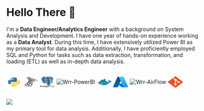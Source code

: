 <h1> Hello There 👋</h1>

<p>I'm a <b>Data Engineer/Analytics Engineer</b> with a background on System Analysis and Development. I have one year of hands-on experience working as a <b>Data Analyst</b>. During this time, I have extensively utilized Power BI as my primary tool for data analysis. Additionally, I have proficiently employed SQL and Python for tasks such as data extraction, transformation, and loading (ETL) as well as in-depth data analysis.</p>

<!--<p><strong>Versão em Português</strong></p>
<p>Sou um Engenheiro de Dados/Analytics Engineer com formação em Análise e Desenvolvimento de Sistemas. Tenho um ano de experiência prática trabalhando como Analista de Dados. Durante esse período, utilizei amplamente o Power BI como minha principal ferramenta para análise de dados. Além disso, utilizei SQL e Python para tarefas como extração, transformação e carga de dados (ETL), bem como uma análise detalhada dos dados obtidos para trazer maior valor como informação.</p>
-->

<div style="display: inline_block"><br>
  <img align="center" alt="Wrr-Python" height="30" width="40" src="https://raw.githubusercontent.com/devicons/devicon/master/icons/python/python-original.svg">
  <img align="center" alt="Wrr-SQLServer" height="30" width="40" src="https://raw.githubusercontent.com/devicons/devicon/master/icons/microsoftsqlserver/microsoftsqlserver-plain.svg">
  <img align="center" alt="Wrr-PostgreSQL" height="30" width="40" src="https://raw.githubusercontent.com/devicons/devicon/master/icons/postgresql/postgresql-original-wordmark.svg">
  <img align="center" alt="Wrr-PowerBI" height="30" width="40" src="https://upload.wikimedia.org/wikipedia/commons/c/cf/New_Power_BI_Logo.svg">
  <img align="center" alt="Wrr-Docker" height="30" width="40" src="https://raw.githubusercontent.com/devicons/devicon/master/icons/docker/docker-original.svg">
  <img align="center" alt="Wrr-Azure" height="30" width="40" src="https://raw.githubusercontent.com/devicons/devicon/master/icons/azure/azure-original.svg">
  <img align="center" alt="Wrr-AirFlow" height="30" width="40" src="https://www.svgrepo.com/show/353380/airflow.svg">
  <img align="center" alt="Wrr-Git" height="30" width="40" src="https://raw.githubusercontent.com/devicons/devicon/master/icons/git/git-original.svg">
</div>
  
  ##
 
<div style="display: inline_block">
  <a href="https://www.linkedin.com/in/wrrocha" target="_blank"><img src="https://img.shields.io/badge/-LinkedIn-%230077B5?style=for-the-badge&logo=linkedin&logoColor=white" target="_blank"></a>  
</div>
